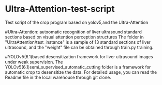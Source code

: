 # Ultra-Attention-test-script
Test script of the crop program based on yolov5,and the Ultra-Attention

#Ultra-Attention: autoomatic recognition of liver ultrasound standard sections based on visual attention perception structures
The folder in "UltraAttention/test_instance" is a sample of 13 standard sections of liver ultrasound, and the "weight" file can be obtained through train.py training.

#YOLOv5(6.1)based desensitization framework for liver ultrasound images under weak supervision.
The YOLOv5(6.1)semi_supervised_automatic_cutting folder is a framework for automatic crop to desensitize the data.
For detailed usage, you can read the Readme file in the local warehouse through git clone.

